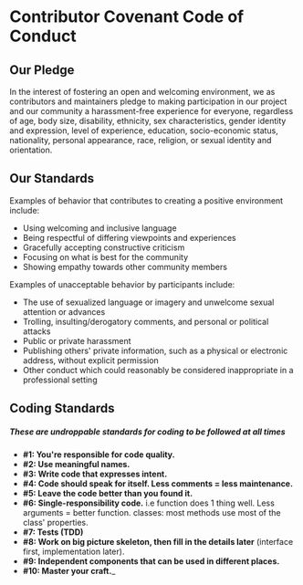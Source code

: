 # Contributor Covenant Code of Conduct

## Our Pledge

In the interest of fostering an open and welcoming environment, we as
contributors and maintainers pledge to making participation in our project and
our community a harassment-free experience for everyone, regardless of age, body
size, disability, ethnicity, sex characteristics, gender identity and expression,
level of experience, education, socio-economic status, nationality, personal
appearance, race, religion, or sexual identity and orientation.

## Our Standards

Examples of behavior that contributes to creating a positive environment
include:

* Using welcoming and inclusive language
* Being respectful of differing viewpoints and experiences
* Gracefully accepting constructive criticism
* Focusing on what is best for the community
* Showing empathy towards other community members

Examples of unacceptable behavior by participants include:

* The use of sexualized language or imagery and unwelcome sexual attention or
 advances
* Trolling, insulting/derogatory comments, and personal or political attacks
* Public or private harassment
* Publishing others' private information, such as a physical or electronic
 address, without explicit permission
* Other conduct which could reasonably be considered inappropriate in a
 professional setting
 
  
 
## Coding Standards

##### These are undroppable standards for coding to be followed at all times

* __#1: You're responsible for code quality.__
* __#2: Use meaningful names.__
* __#3: Write code that expresses intent.__
* __#4: Code should speak for itself. Less comments = less maintenance.__
* __#5: Leave the code better than you found it.__
* __#6: Single-responsibility code.__
i.e function does 1 thing well. Less arguments = better function.
classes: most methods use most of the class' properties.
* __#7: Tests (TDD)__
* __#8: Work on big picture skeleton, then fill in the details later__
(interface first, implementation later).
* __#9: Independent components that can be used in different places.__
* __#10: Master your craft.___